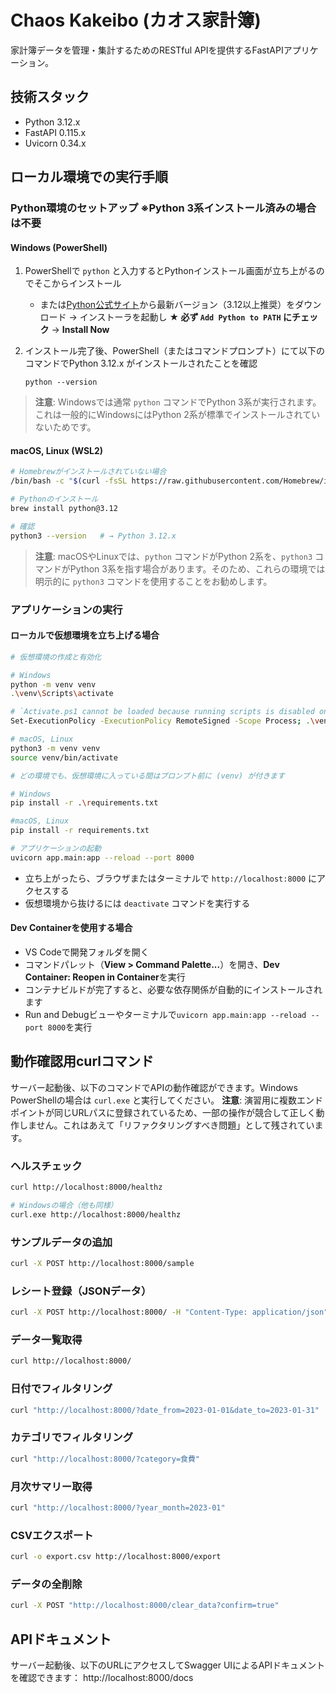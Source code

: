 # Chaos Kakeibo (カオス家計簿)

家計簿データを管理・集計するためのRESTful APIを提供するFastAPIアプリケーション。

## 技術スタック
- Python 3.12.x
- FastAPI 0.115.x
- Uvicorn 0.34.x

## ローカル環境での実行手順

### Python環境のセットアップ ※Python 3系インストール済みの場合は不要

#### Windows (PowerShell)

1. PowerShellで `python` と入力するとPythonインストール画面が立ち上がるのでそこからインストール
    - または[Python公式サイト](https://www.python.org/downloads/)から最新バージョン（3.12以上推奨）をダウンロード → インストーラを起動し **★ 必ず `Add Python to PATH` にチェック** → **Install Now**

1. インストール完了後、PowerShell（またはコマンドプロンプト）にて以下のコマンドでPython 3.12.x がインストールされたことを確認
   ```
   python --version
   ```

> **注意**: Windowsでは通常 `python` コマンドでPython 3系が実行されます。これは一般的にWindowsにはPython 2系が標準でインストールされていないためです。

#### macOS, Linux (WSL2)

```bash
# Homebrewがインストールされていない場合
/bin/bash -c "$(curl -fsSL https://raw.githubusercontent.com/Homebrew/install/HEAD/install.sh)"

# Pythonのインストール
brew install python@3.12

# 確認
python3 --version   # → Python 3.12.x
```

> **注意**: macOSやLinuxでは、`python` コマンドがPython 2系を、`python3` コマンドがPython 3系を指す場合があります。そのため、これらの環境では明示的に `python3` コマンドを使用することをお勧めします。

### アプリケーションの実行

#### ローカルで仮想環境を立ち上げる場合

```bash
# 仮想環境の作成と有効化

# Windows
python -m venv venv
.\venv\Scripts\activate

# `Activate.ps1 cannot be loaded because running scripts is disabled on this system` エラーが出たら（セキュリティポリシーがスクリプト実行を制限している場合）
Set-ExecutionPolicy -ExecutionPolicy RemoteSigned -Scope Process; .\venv\Scripts\Activate.ps1

# macOS, Linux
python3 -m venv venv
source venv/bin/activate

# どの環境でも、仮想環境に入っている間はプロンプト前に (venv) が付きます

# Windows
pip install -r .\requirements.txt

#macOS, Linux
pip install -r requirements.txt

# アプリケーションの起動
uvicorn app.main:app --reload --port 8000
```

- 立ち上がったら、ブラウザまたはターミナルで `http://localhost:8000` にアクセスする
- 仮想環境から抜けるには `deactivate` コマンドを実行する

#### Dev Containerを使用する場合

- VS Codeで開発フォルダを開く
- コマンドパレット（**View > Command Palette...**）を開き、**Dev Container: Reopen in Container**を実行
- コンテナビルドが完了すると、必要な依存関係が自動的にインストールされます
- Run and Debugビューやターミナルで`uvicorn app.main:app --reload --port 8000`を実行

## 動作確認用curlコマンド

サーバー起動後、以下のコマンドでAPIの動作確認ができます。Windows PowerShellの場合は `curl.exe` と実行してください。
**注意**: 演習用に複数エンドポイントが同じURLパスに登録されているため、一部の操作が競合して正しく動作しません。これはあえて「リファクタリングすべき問題」として残されています。

### ヘルスチェック
```bash
curl http://localhost:8000/healthz

# Windowsの場合（他も同様）
curl.exe http://localhost:8000/healthz
```

### サンプルデータの追加
```bash
curl -X POST http://localhost:8000/sample
```

### レシート登録（JSONデータ）
```bash
curl -X POST http://localhost:8000/ -H "Content-Type: application/json" -d "[{\"date\": \"2023-04-01\", \"category\": \"食費\", \"description\": \"スーパー\", \"amount\": \"2500\"}]"
```

### データ一覧取得
```bash
curl http://localhost:8000/
```

### 日付でフィルタリング
```bash
curl "http://localhost:8000/?date_from=2023-01-01&date_to=2023-01-31"
```

### カテゴリでフィルタリング
```bash
curl "http://localhost:8000/?category=食費"
```

### 月次サマリー取得
```bash
curl "http://localhost:8000/?year_month=2023-01"
```

### CSVエクスポート
```bash
curl -o export.csv http://localhost:8000/export
```

### データの全削除
```bash
curl -X POST "http://localhost:8000/clear_data?confirm=true"
```

## APIドキュメント
サーバー起動後、以下のURLにアクセスしてSwagger UIによるAPIドキュメントを確認できます：
http://localhost:8000/docs
